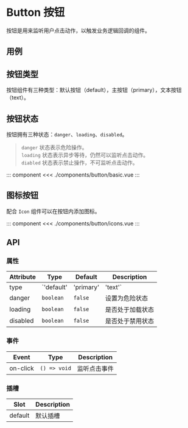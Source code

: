 # Button 按钮

按钮是用来监听用户点击动作，以触发业务逻辑回调的组件。

## 用例

<ButtonUsage/>

## 按钮类型

按钮组件有三种类型：默认按钮（default），主按钮（primary），文本按钮（text）。

## 按钮状态

按钮拥有三种状态：`danger`、`loading`、`disabled`。

> `danger`  状态表示危险操作。  
> `loading` 状态表示异步等待，仍然可以监听点击动作。  
> `diabled` 状态表示禁止操作，不可监听点击动作。

::: component <ButtonBasic/>
<<< ./components/button/basic.vue
:::

## 图标按钮

配合 `Icon` 组件可以在按钮内添加图标。

::: component <ButtonIcons/>
<<< ./components/button/icons.vue
:::

## API
### 属性

| Attribute | Type                             | Default     | Description   |
|-----------|----------------------------------|-------------|---------------|
| type      | `'default' | 'primary' | 'text'` | `'default'` | 按钮类型       |
| danger    | `boolean`                        | `false`     | 设置为危险状态  |
| loading   | `boolean`                        | `false`     | 是否处于加载状态 |
| disabled  | `boolean`                        | `false`     | 是否处于禁用状态 |

### 事件

| Event    | Type          | Description |
|----------|---------------|-------------|
| on-click | `() => void`  | 监听点击事件  |

### 插槽

| Slot    | Description |
|---------|-------------|
| default | 默认插槽     |
